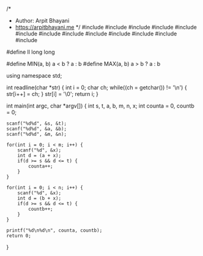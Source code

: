 /*
 *  Author: Arpit Bhayani
 *  https://arpitbhayani.me
 */
#include <cmath>
#include <cstdio>
#include <cstdlib>
#include <climits>
#include <deque>
#include <iostream>
#include <list>
#include <limits>
#include <map>
#include <queue>
#include <set>
#include <stack>
#include <vector>

#define ll long long

#define MIN(a, b) a < b ? a : b
#define MAX(a, b) a > b ? a : b

using namespace std;

int readline(char *str) {
    int i = 0;
    char ch;
    while((ch = getchar()) != '\n') {
        str[i++] = ch;
    }
    str[i] = '\0';
    return i;
}

int main(int argc, char *argv[]) {
    int s, t, a, b, m, n, x;
    int counta = 0, countb = 0;

    scanf("%d%d", &s, &t);
    scanf("%d%d", &a, &b);
    scanf("%d%d", &m, &n);

    for(int i = 0; i < m; i++) {
        scanf("%d", &x);
        int d = (a + x);
        if(d >= s && d <= t) {
            counta++;
        }
    }

    for(int i = 0; i < n; i++) {
        scanf("%d", &x);
        int d = (b + x);
        if(d >= s && d <= t) {
            countb++;
        }
    }

    printf("%d\n%d\n", counta, countb);
    return 0;
}
